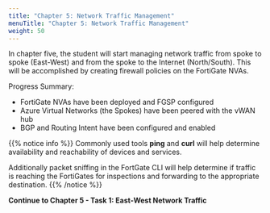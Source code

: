 ```yaml
---
title: "Chapter 5: Network Traffic Management"
menuTitle: "Chapter 5: Network Traffic Management"
weight: 50
---
```


In chapter five, the student will start managing network traffic from spoke to spoke (East-West) and from the spoke to the Internet (North/South).  This will be accomplished by creating firewall policies on the FortiGate NVAs.

Progress Summary:

- FortiGate NVAs have been deployed and FGSP configured
- Azure Virtual Networks (the Spokes) have been peered with the vWAN hub
- BGP and Routing Intent have been configured and enabled

{{% notice info %}}
Commonly used tools **ping** and **curl** will help determine availability and reachability of devices and services.

Additionally packet sniffing in the FortGate CLI will help determine if traffic is reaching the FortiGates for inspections and forwarding to the appropriate destination.
{{% /notice %}}

**Continue to Chapter 5 - Task 1: East-West Network Traffic**
